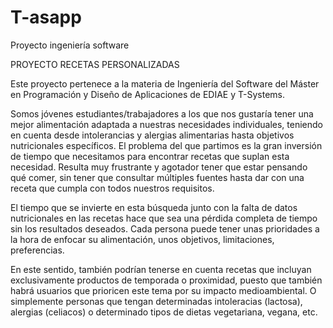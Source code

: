 # T-asapp
Proyecto ingeniería software

PROYECTO RECETAS PERSONALIZADAS

Este proyecto pertenece a la materia de Ingeniería del Software del Máster en Programación y Diseño de Aplicaciones
de EDIAE y T-Systems.

Somos jóvenes estudiantes/trabajadores a los que nos gustaría tener una mejor alimentación adaptada a nuestras necesidades individuales, teniendo en cuenta desde intolerancias y alergias alimentarias hasta objetivos nutricionales específicos. El problema del que partimos es la gran inversión de tiempo que necesitamos para encontrar recetas que suplan esta necesidad. Resulta muy frustrante y agotador tener que estar pensando qué comer, sin tener que consultar múltiples fuentes hasta dar con una receta que cumpla con todos nuestros requisitos.

El tiempo que se invierte en esta búsqueda junto con la falta de datos nutricionales en las recetas hace que sea una pérdida completa de tiempo sin los resultados deseados. 
Cada persona puede tener unas prioridades a la hora de enfocar su alimentación, unos objetivos, limitaciones, preferencias. 

En este sentido, también podrían tenerse en cuenta recetas que incluyan exclusivamente productos de temporada o proximidad, puesto que también habrá usuarios que prioricen este tema por su impacto medioambiental.
O simplemente personas que tengan determinadas intoleracias (lactosa), alergias (celiacos) o determinado tipos de dietas vegetariana, vegana, etc. 







